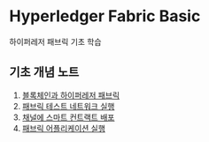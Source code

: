 # Hyperledger Fabric Basic

하이퍼레저 패브릭 기초 학습
## 기초 개념 노트
1. [블록체인과 하이퍼레저 패브릭](./note/hyperledger_fabric.md)
2. [패브릭 테스트 네트워크 실행](./note/test_network.md)
3. [채널에 스마트 컨트랙트 배포](./note/deploying_smart_contract_to_channel.md)
4. [패브릭 어플리케이션 실행](./note/running_fabric_application.md)